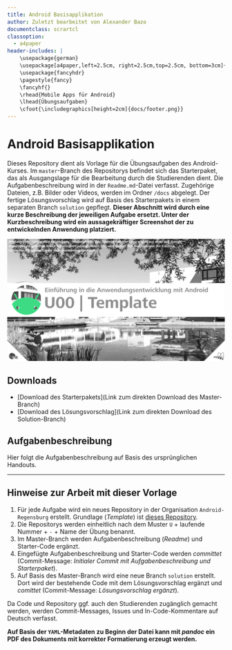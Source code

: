 ```yaml
---
title: Android Basisapplikation
author: Zuletzt bearbeitet von Alexander Bazo
documentclass: scrartcl
classoption:
  - a4paper
header-includes: |
    \usepackage{german} 
    \usepackage[a4paper,left=2.5cm, right=2.5cm,top=2.5cm, bottom=3cm]{geometry}
    \usepackage{fancyhdr}
    \pagestyle{fancy}
    \fancyhf{}
    \rhead{Mobile Apps für Android}
    \lhead{Übungsaufgaben}
    \cfoot{\includegraphics[height=2cm]{docs/footer.png}}
---
```


# Android Basisapplikation

Dieses Repository dient als Vorlage für die Übungsaufgaben des Android-Kurses. Im `master`-Branch des
Repositorys befindet sich das Starterpaket, das als Ausgangslage für die Bearbeitung durch die Studierenden
dient. Die Aufgabenbeschreibung wird in der `Readme.md`-Datei verfasst. Zugehörige Dateien, z.B. Bilder
oder Videos, werden im Ordner `/docs` abgelegt. Der fertige Lösungsvorschlag wird auf Basis des Starterpakets
in einem separaten Branch `solution` gepflegt. **Dieser Abschnitt wird durch eine kurze Beschreibung der
jeweiligen Aufgabe ersetzt. Unter der Kurzbeschreibung wird ein aussagekräftiger Screenshot der zu
entwickelnden Anwendung platziert.**

![](./docs/cover.png)

## Downloads

- [Download des Starterpakets](Link zum direkten Download des Master-Branch)
- [Download des Lösungsvorschlag](Link zum direkten Download des Solution-Branch)

## Aufgabenbeschreibung

Hier folgt die Aufgabenbeschreibung auf Basis des ursprünglichen Handouts.

---

## Hinweise zur Arbeit mit dieser Vorlage

1. Für jede Aufgabe wird ein neues Repository in der Organisation `Android-Regensburg` erstellt. Grundlage (*Template*) ist [dieses Repository](https://github.com/Android-Regensburg/Template-Uebungsaufgaben).
2. Die Repositorys werden einheitlich nach dem Muster `U` + laufende Nummer + `-` + Name der Übung benannt.
3. Im Master-Branch werden Aufgabenbeschreibung (*Readme*) und Starter-Code ergänzt.
4. Eingefügte Aufgabenbeschreibung und Starter-Code werden *committet* (Commit-Message: *Initialer Commit mit Aufgabenbeschreibung und Starterpaket*).
5. Auf Basis des Master-Branch wird eine neue Branch `solution` erstellt. Dort wird der bestehende Code mit dem Lösungsvorschlag ergänzt und *comittet* (Commit-Message: *Lösungsvorschlag ergänzt*).

Da Code und Repository ggf. auch den Studierenden zugänglich gemacht werden, werden Commit-Messages, Issues und In-Code-Kommentare auf Deutsch verfasst.

**Auf Basis der `YAML`-Metadaten zu Beginn der Datei kann mit *pandoc* ein PDF des Dokuments mit korrekter Formatierung erzeugt werden.**